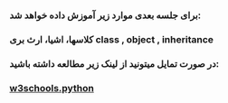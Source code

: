 ### برای جلسه بعدی موارد زیر آموزش داده خواهد شد:
### کلاسها، اشیا، ارث بری  class , object , inheritance

### در صورت تمایل میتونید از لینک زیر مطالعه داشته باشید:
###  [w3schools.python](https://www.w3schools.com/python/)